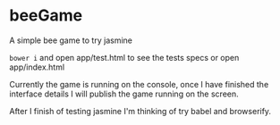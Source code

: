 # beeGame
A simple bee game to try jasmine

`bower i`
and open app/test.html to see the tests specs or open app/index.html

Currently the game is running on the console, once I have finished the interface details I will publish the game running on the screen.

After I finish of testing jasmine I'm thinking of try babel and browserify.
